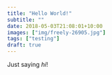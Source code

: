 ```yaml
---
title: "Hello World!"
subtitle: ""
date: 2018-05-03T21:08:01+10:00
images: ["img/freely-26905.jpg"]
tags: ["testing"]
draft: true
---
```

Just saying *hi*!
